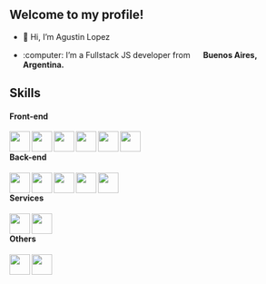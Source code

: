 ## Welcome to my profile!
- 👋 Hi, I’m Agustin Lopez
- <p> :computer: I’m a Fullstack JS developer from <img width="15" src="https://upload.wikimedia.org/wikipedia/commons/4/48/Argentina_flag_icon.svg"/> <b>Buenos Aires, Argentina<b/>.<p/>

## Skills

#### Front-end
<img align="left" width="36px" src="https://cdn.jsdelivr.net/gh/devicons/devicon/icons/html5/html5-original.svg" />
<img align="left" width="36px" src="https://cdn.jsdelivr.net/gh/devicons/devicon/icons/css3/css3-original.svg" />          
<img align="left" width="36px" src="https://cdn.jsdelivr.net/gh/devicons/devicon/icons/javascript/javascript-original.svg" />
<img align="left" width="36px" src="https://cdn.jsdelivr.net/gh/devicons/devicon/icons/react/react-original.svg" />
<img align="left" width="36px" src="https://cdn.jsdelivr.net/gh/devicons/devicon/icons/sass/sass-original.svg" />
<img align="left" width="36px" src="https://cdn.jsdelivr.net/gh/devicons/devicon/icons/materialui/materialui-original.svg" />          
      
<br/>

#### Back-end
<img align="left" width="36px" src="https://cdn.jsdelivr.net/gh/devicons/devicon/icons/javascript/javascript-original.svg" />
<img align="left" width="36px" src="https://cdn.jsdelivr.net/gh/devicons/devicon/icons/nodejs/nodejs-original.svg" />
<img align="left" width="36px" src="https://cdn.jsdelivr.net/gh/devicons/devicon/icons/express/express-original.svg" />          
<img align="left" width="36px" src="https://cdn.jsdelivr.net/gh/devicons/devicon/icons/mongodb/mongodb-original.svg" />          
<img align="left" width="36px" src="https://cdn.jsdelivr.net/gh/devicons/devicon/icons/postgresql/postgresql-original.svg" />          

<br/>

#### Services
<img align="left" width="36px" src="https://cdn.jsdelivr.net/gh/devicons/devicon/icons/firebase/firebase-plain.svg" />          
<img align="left" width="36px" src="https://upload.wikimedia.org/wikipedia/commons/thumb/9/93/Amazon_Web_Services_Logo.svg/512px-Amazon_Web_Services_Logo.svg.png" />

<br/>

#### Others
<img align="left" width="36px" src="https://cdn.jsdelivr.net/gh/devicons/devicon/icons/vscode/vscode-original.svg" />       
<img align="left" width="36px" src="https://cdn.jsdelivr.net/gh/devicons/devicon/icons/git/git-original.svg" />
          
          
<!---
AFLP2199/AFLP2199 is a ✨ special ✨ repository because its `README.md` (this file) appears on your GitHub profile.
You can click the Preview link to take a look at your changes.
--->
